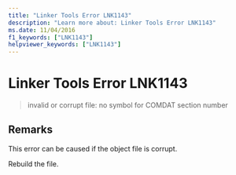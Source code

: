 ```yaml
---
title: "Linker Tools Error LNK1143"
description: "Learn more about: Linker Tools Error LNK1143"
ms.date: 11/04/2016
f1_keywords: ["LNK1143"]
helpviewer_keywords: ["LNK1143"]
---
```

# Linker Tools Error LNK1143

> invalid or corrupt file: no symbol for COMDAT section number

## Remarks

This error can be caused if the object file is corrupt.

Rebuild the file.
